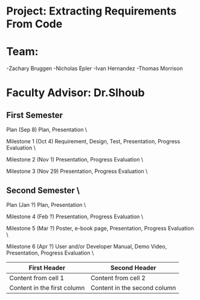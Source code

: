 # Project: Extracting Requirements From Code

# Team:
-Zachary Bruggen
-Nicholas Epler
-Ivan Hernandez
-Thomas Morrison

# Faculty Advisor: Dr.Slhoub

## First Semester
Plan (Sep 8) 	Plan, Presentation \

Milestone 1 (Oct 4) 	Requirement, Design, Test, Presentation, Progress Evaluation \

Milestone 2 (Nov 1) 	Presentation, Progress Evaluation \

Milestone 3 (Nov 29) 	Presentation, Progress Evaluation \

## Second Semester \
Plan (Jan ?) 	Plan, Presentation \

Milestone 4 (Feb ?) 	Presentation, Progress Evaluation \

Milestone 5 (Mar ?) 	Poster, e-book page, Presentation, Progress Evaluation \

Milestone 6 (Apr ?) 	User and/or Developer Manual, Demo Video, Presentation, Progress Evaluation \

First Header | Second Header
------------ | -------------
Content from cell 1 | Content from cell 2
Content in the first column | Content in the second column
